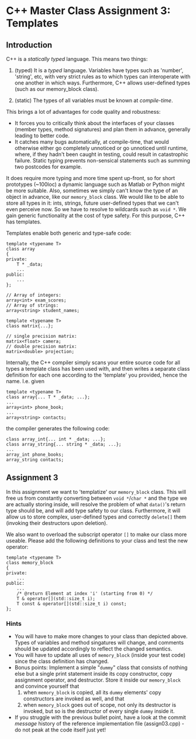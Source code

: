 # C++ Master Class Assignment 3: Templates

## Introduction
C++ is a *statically typed* language. This means two things:

1. (typed) It is a *typed* language. Variables have types such as 'number', 'string', etc, with very strict rules as to which types can interoperate with one another in which ways. Furthermore, C++ allows user-defined types (such as our memory_block class).

2. (static) The types of all variables must be known at *compile-time*.

This brings a lot of advantages for code quality and robustness:

- It forces you to critically think about the interfaces of your classes (member types, method signatures) and plan them in advance, generally leading to better code.
- It catches many bugs automatically, at compile-time, that would otherwise either go completely unnoticed or go unnoticed until runtime, where, if they hadn't been caught in testing, could result in catastrophic failure. Static typing prevents non-sensical statements such as summing two postcodes for example.

It does require more typing and more time spent up-front, so for short prototypes (~100loc) a dynamic language such as Matlab or Python might be more suitable. Also, sometimes we simply can't know the type of an object in advance, like our `memory_block` class. We would like to be able to store all types in it: ints, strings, future user-defined types that we can't even perceive now. So we have to resolve to wildcards such as `void *`. We gain generic functionality at the cost of type safety. For this purpose, C++ has templates.

Templates enable both generic and type-safe code:

```
template <typename T>
class array
{
private:
    T * _data;
    ...
public:
    ...
};

// Array of integers:
array<int> exam_scores;
// Array of strings:
array<string> student_names;

```

```
template <typename T>
class matrix{...};

// single precision matrix:
matrix<float> camera;
// double precision matrix:
matrix<double> projection;
```

Internally, the C++ compiler simply scans your entire source code for all types a template class has been used with, and then writes a separate class definition for each one according to the 'template' you provided, hence the name. I.e. given

```
template <typename T>
class array{... T * _data; ...};
...
array<int> phone_book;
...
array<string> contacts;
```
 
the compiler generates the following code:

```
class array_int{... int * _data; ...};
class array_string{... string * _data; ...};
...
array_int phone_books;
array_string contacts;
```

## Assignment 3
In this assignment we want to 'templatize' our `memory_block` class. This will free us from constantly converting between `void *`/`char *` and the type we are actually storing inside, will resolve the problem of what `data()`'s return type should be, and will add type safety to our class. Furthermore, it will allow us to store complex, user-defined types and correctly `delete[]` them (invoking their destructors upon deletion).

We also want to overload the subscript operator `[]` to make our class more useable. Please add the following definitions to your class and test the new operator:

```
template <typename T>
class memory_block
{
private:
    ...
public:
    ...
    /* @return Element at index 'i' (starting from 0) */
    T & operator[](std::size_t i);
    T const & operator[](std::size_t i) const;
};
```

### Hints
- You will have to make more changes to your class than depicted above. Types of variables and method singatures will change, and comments should be updated accordingly to reflect the changed semantics.
- You will have to update all uses of `memory_block` (inside your test code) since the class definition has changed.
- Bonus points: Implement a simple "`dummy`" class that consists of nothing else but a single print statement inside its copy constructor, copy assignment operator, and destructor. Store it inside our `memory_block` and convince yourself that
    1. when `memory_block` is copied, all its `dummy` elements' copy constructors are invoked as well, and that
    2. when `memory_block` goes out of scope, not only its destructor is invoked, but so is the destructor of every single `dummy` inside it. 
- If you struggle with the previous bullet point, have a look at the commit *message* history of the reference implementation file (assign03.cpp) - do not peak at the code itself just yet!
